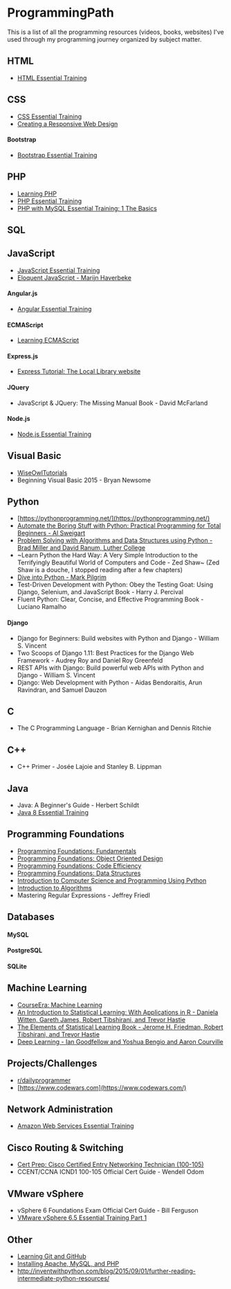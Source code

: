 # ProgrammingPath

This is a list of all the programming resources (videos, books, websites) I've used through my programming journey organized by subject matter.

## HTML
* [HTML Essential Training](https://www.lynda.com/HTML-tutorials/HTML-Essential-Training/170427-2.html)


## CSS
* [CSS Essential Training](https://www.lynda.com/CSS-tutorials/CSS-Essential-Training-3/609030-2.html)
* [Creating a Responsive Web Design](https://www.lynda.com/CSS-tutorials/Creating-Responsive-Web-Design/424046-2.html)

#### Bootstrap
* [Bootstrap Essential Training](https://www.lynda.com/Bootstrap-tutorials/Bootstrap-4-Essential-Training/372545-2.html)

## PHP
* [Learning PHP](https://www.lynda.com/PHP-tutorials/Introducing-PHP/418256-2.html)
* [PHP Essential Training](https://www.lynda.com/PHP-tutorials/PHP-Essential-Training/592510-2.html)
* [PHP with MySQL Essential Training: 1 The Basics](https://www.lynda.com/PHP-tutorials/PHP-MySQL-Essential-Training-1-Basics/587674-2.html)

## SQL

## JavaScript
* [JavaScript Essential Training](https://www.lynda.com/JavaScript-tutorials/JavaScript-Essential-Training/574716-2.html)
* [Eloquent JavaScript - Marijn Haverbeke](https://eloquentjavascript.net/)

#### Angular.js
* [Angular Essential Training](https://www.lynda.com/Angular-tutorials/Angular-Essential-Training/540347-2.html)

#### ECMAScript
* [Learning ECMAScript](https://www.lynda.com/JavaScript-tutorials/Learning-ECMAScript-6/424003-2.html)

#### Express.js
* [Express Tutorial: The Local Library website](https://developer.mozilla.org/en-US/docs/Learn/Server-side/Express_Nodejs/Tutorial_local_library_website)

#### JQuery
* JavaScript & JQuery: The Missing Manual Book - David McFarland

#### Node.js
* [Node.js Essential Training](https://developer.mozilla.org/en-US/docs/Learn/Server-side/Express_Nodejs/Tutorial_local_library_website)

## Visual Basic
* [WiseOwlTutorials](https://www.youtube.com/user/WiseOwlTutorials)
* Beginning Visual Basic 2015 - Bryan Newsome

## Python
* [https://pythonprogramming.net/](https://pythonprogramming.net/)
* [Automate the Boring Stuff with Python: Practical Programming for Total Beginners - Al Sweigart](https://automatetheboringstuff.com/)
* [Problem Solving with Algorithms and Data Structures using Python - Brad Miller and David Ranum, Luther College](https://interactivepython.org/runestone/static/pythonds/index.html)
* ~Learn Python the Hard Way: A Very Simple Introduction to the Terrifyingly Beautiful World of Computers and Code - Zed Shaw~ (Zed Shaw is a douche, I stopped reading after a few chapters)
* [Dive into Python - Mark Pilgrim](http://www.diveintopython3.net/)
* Test-Driven Development with Python: Obey the Testing Goat: Using Django, Selenium, and JavaScript Book - Harry J. Percival
* Fluent Python: Clear, Concise, and Effective Programming Book - Luciano Ramalho

#### Django
* Django for Beginners: Build websites with Python and Django - William S. Vincent
* Two Scoops of Django 1.11: Best Practices for the Django Web Framework - Audrey Roy and Daniel Roy Greenfeld
* REST APIs with Django: Build powerful web APIs with Python and Django - William S. Vincent
* Django: Web Development with Python - Aidas Bendoraitis, Arun Ravindran, and Samuel Dauzon


## C
* The C Programming Language - Brian Kernighan and Dennis Ritchie

## C++
* C++ Primer - Josée Lajoie and Stanley B. Lippman

## Java
* Java: A Beginner's Guide - Herbert Schildt
* [Java 8 Essential Training](https://www.lynda.com/Java-tutorials/Java-8-Essential-Training-2015/377484-2.html)

## Programming Foundations
* [Programming Foundations: Fundamentals](https://www.lynda.com/JavaScript-tutorials/Foundations-of-Programming-Fundamentals/83603-2.html)
* [Programming Foundations: Object Oriented Design](https://www.lynda.com/Java-tutorials/Foundations-Programming-Object-Oriented-Design/96949-2.html)
* [Programming Foundations: Code Efficiency](https://www.lynda.com/Developer-Programming-Foundations-tutorials/Foundations-Programming-Code-Efficiency/122461-2.html)
* [Programming Foundations: Data Structures](https://www.lynda.com/Software-Development-tutorials/Programming-Foundations-Data-Structures/149042-2.html)
* [Introduction to Computer Science and Programming Using Python](https://www.edx.org/course/introduction-to-computer-science-and-programming-using-python)
* [Introduction to Algorithms](https://ocw.mit.edu/courses/electrical-engineering-and-computer-science/6-006-introduction-to-algorithms-fall-2011/)
* Mastering Regular Expressions - Jeffrey Friedl

## Databases

#### MySQL
#### PostgreSQL
#### SQLite

## Machine Learning
* [CourseEra: Machine Learning](https://www.coursera.org/learn/machine-learning/)
* [An Introduction to Statistical Learning: With Applications in R - Daniela Witten, Gareth James, Robert Tibshirani, and Trevor Hastie](https://www-bcf.usc.edu/~gareth/ISL/)
* [The Elements of Statistical Learning Book - Jerome H. Friedman, Robert Tibshirani, and Trevor Hastie](https://web.stanford.edu/~hastie/ElemStatLearn/)
* [Deep Learning - Ian Goodfellow and Yoshua Bengio and Aaron Courville](https://www.deeplearningbook.org/)


## Projects/Challenges
* [r/dailyprogrammer](https://www.reddit.com/r/dailyprogrammer/)
* [https://www.codewars.com](https://www.codewars.com/)

## Network Administration
* [Amazon Web Services Essential Training](https://www.lynda.com/Amazon-Web-Services-tutorials/Amazon-Web-Services-Essential-Training/569195-2.html)

## Cisco Routing & Switching
* [Cert Prep: Cisco Certified Entry Networking Technician (100-105)](https://www.lynda.com/Network-Administration-tutorials/Cert-Prep-Cisco-Certified-Entry-Networking-Technician-100-105/496951-2.html)
* CCENT/CCNA ICND1 100-105 Official Cert Guide - Wendell Odom

## VMware vSphere
* vSphere 6 Foundations Exam Official Cert Guide - Bill Ferguson
* [VMware vSphere 6.5 Essential Training Part 1](https://www.lynda.com/PHP-tutorials/PHP-MySQL-Essential-Training-1-Basics/587674-2.html)

## Other
* [Learning Git and GitHub](https://www.lynda.com/Git-tutorials/Up-Running-Git-GitHub/409275-2.html)
* [Installing Apache, MySQL, and PHP](https://www.lynda.com/PHP-tutorials/Installing-Apache-MySQL-PHP/537759-2.html)
* http://inventwithpython.com/blog/2015/09/01/further-reading-intermediate-python-resources/
